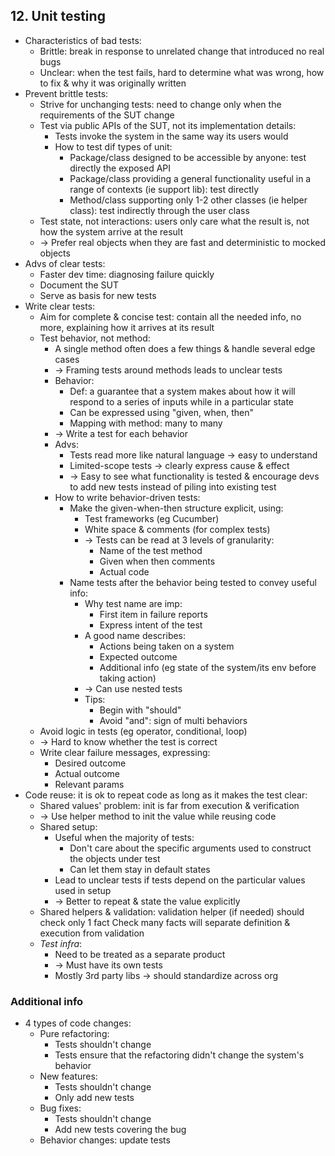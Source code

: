 ## 12. Unit testing
- Characteristics of bad tests:
  - Brittle: break in response to unrelated change that introduced no real bugs
  - Unclear: when the test fails, hard to determine what was wrong, how to fix & why it was originally written
- Prevent brittle tests:
  - Strive for unchanging tests: need to change only when the requirements of the SUT change
  - Test via public APIs of the SUT, not its implementation details:
    - Tests invoke the system in the same way its users would
    - How to test dif types of unit:
      - Package/class designed to be accessible by anyone: test directly the exposed API
      - Package/class providing a general functionality useful in a range of contexts (ie support lib): test directly
      - Method/class supporting only 1-2 other classes (ie helper class): test indirectly through the user class
  - Test state, not interactions: users only care what the result is, not how the system arrive at the result
  - -> Prefer real objects when they are fast and deterministic to mocked objects
- Advs of clear tests:
  - Faster dev time: diagnosing failure quickly
  - Document the SUT
  - Serve as basis for new tests
- Write clear tests:
  - Aim for complete & concise test: contain all the needed info, no more, explaining how it arrives at its result
  - Test behavior, not method:
    - A single method often does a few things & handle several edge cases
    - -> Framing tests around methods leads to unclear tests
    - Behavior:
      - Def: a guarantee that a system makes about how it will respond to a series of inputs while in a particular state
      - Can be expressed using "given, when, then"
      - Mapping with method: many to many
    - -> Write a test for each behavior
    - Advs:
      - Tests read more like natural language -> easy to understand
      - Limited-scope tests -> clearly express cause & effect
      - -> Easy to see what functionality is tested & encourage devs to add new tests instead of piling into existing test
    - How to write behavior-driven tests:
      - Make the given-when-then structure explicit, using:
        - Test frameworks (eg Cucumber)
        - White space & comments (for complex tests)
        - -> Tests can be read at 3 levels of granularity:
          - Name of the test method
          - Given when then comments
          - Actual code
      - Name tests after the behavior being tested to convey useful info:
        - Why test name are imp:
          - First item in failure reports
          - Express intent of the test
        - A good name describes:
          - Actions being taken on a system
          - Expected outcome
          - Additional info (eg state of the system/its env before taking action)
        - -> Can use nested tests
        - Tips:
          - Begin with "should"
          - Avoid "and": sign of multi behaviors
  - Avoid logic in tests (eg operator, conditional, loop)
  - -> Hard to know whether the test is correct
  - Write clear failure messages, expressing:
    - Desired outcome
    - Actual outcome
    - Relevant params
- Code reuse: it is ok to repeat code as long as it makes the test clear:
  - Shared values' problem: init is far from execution & verification
  - -> Use helper method to init the value while reusing code
  - Shared setup:
    - Useful when the majority of tests:
      - Don't care about the specific arguments used to construct the objects under test
      - Can let them stay in default states
    - Lead to unclear tests if tests depend on the particular values used in setup
    - -> Better to repeat & state the value explicitly
  - Shared helpers & validation: validation helper (if needed) should check only 1 fact
  Check many facts will separate definition & execution from validation
  - *Test infra*:
    - Need to be treated as a separate product
    - -> Must have its own tests
    - Mostly 3rd party libs -> should standardize across org
### Additional info
- 4 types of code changes:
  - Pure refactoring:
    - Tests shouldn't change
    - Tests ensure that the refactoring didn't change the system's behavior
  - New features:
    - Tests shouldn't change
    - Only add new tests
  - Bug fixes:
    - Tests shouldn't change
    - Add new tests covering the bug
  - Behavior changes: update tests